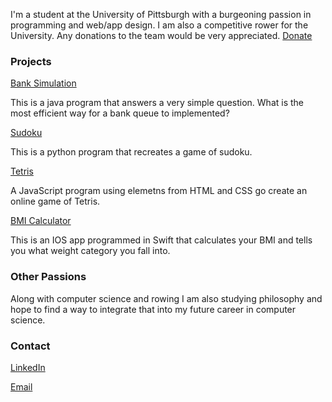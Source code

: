 
I'm a student at the University of Pittsburgh with a burgeoning passion in programming and web/app design. I am also a competitive rower for the University. Any donations to the team would be very appreciated. [Donate](http://www.pitt.edu/~crew/donation.html)


### Projects

[Bank Simulation](https://github.com/tonidumitriu/Bank-Sim)

This is a java program that answers a very simple question. What is the most efficient way for a bank queue to implemented?

[Sudoku](https://github.com/tonidumitriu/Sudoku)

This is a python program that recreates a game of sudoku.

[Tetris](https://github.com/tonidumitriu/Tetris)

A JavaScript program using elemetns from HTML and CSS go create an online game of Tetris. 


[BMI Calculator](https://github.com/tonidumitriu/BMI-calculator)

This is an IOS app programmed in Swift that calculates your BMI and tells you what weight category you fall into.


### Other Passions

Along with computer science and rowing I am also studying philosophy and hope to find a way to integrate that into my future career in computer science.

### Contact

[LinkedIn](https://www.linkedin.com/in/tonidumitriu)

[Email](aid17@pitt.edu)
